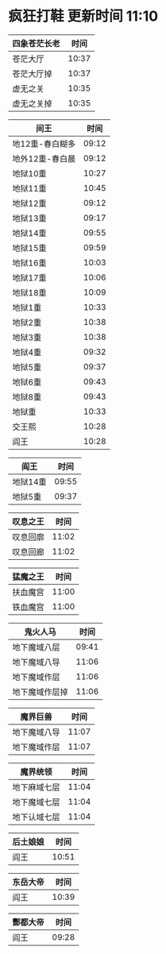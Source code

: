 # 疯狂打鞋 更新时间 11:10

| 四象苍茫长老   | 时间    |
|--------|-------|
| 苍茫大厅 | 10:37 |
| 苍茫大厅掉 | 10:37 |
| 虚无之关 | 10:35 |
| 虚无之关掉 | 10:35 |

| 间王   | 时间    |
|--------|-------|
| 地12重-春白糊多 | 09:12 |
| 地外12重-春白晨 | 09:12 |
| 地狱10重 | 10:27 |
| 地狱11重 | 10:45 |
| 地狱12重 | 09:12 |
| 地狱13重 | 09:17 |
| 地狱14重 | 09:55 |
| 地狱15重 | 09:59 |
| 地狱16重 | 10:03 |
| 地狱17重 | 10:06 |
| 地狱18重 | 10:09 |
| 地狱1重 | 10:33 |
| 地狱2重 | 10:38 |
| 地狱3重 | 10:38 |
| 地狱4重 | 09:32 |
| 地狱5重 | 09:37 |
| 地狱6重 | 09:43 |
| 地狱8重 | 09:43 |
| 地狱重 | 10:33 |
| 交王熙 | 10:28 |
| 阎王 | 10:28 |

| 阎王   | 时间    |
|--------|-------|
| 地狱14重 | 09:55 |
| 地狱5重 | 09:37 |

| 叹息之王   | 时间    |
|--------|-------|
| 叹息回廓 | 11:02 |
| 叹息回廊 | 11:02 |

| 猛魔之王   | 时间    |
|--------|-------|
| 扶血魔宫 | 11:00 |
| 铁血魔宫 | 11:00 |

| 鬼火人马   | 时间    |
|--------|-------|
| 地下魔域八层 | 09:41 |
| 地下魔域八导 | 11:06 |
| 地下魔域作层 | 11:06 |
| 地下魔域作层掉 | 11:06 |

| 魔界巨兽   | 时间    |
|--------|-------|
| 地下魔域八导 | 11:07 |
| 地下魔域作层 | 11:07 |

| 魔界统领   | 时间    |
|--------|-------|
| 地下麻域七层 | 11:04 |
| 地下魔域七层 | 11:04 |
| 地下认域七层 | 11:04 |

| 后土娘娘   | 时间    |
|--------|-------|
| 阎王 | 10:51 |

| 东岳大帝   | 时间    |
|--------|-------|
| 阎王 | 10:39 |

| 酆都大帝   | 时间    |
|--------|-------|
| 阎王 | 09:28 |